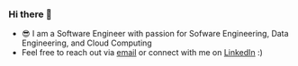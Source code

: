 ### Hi there 👋

- 😎 I am a Software Engineer with passion for Sofware Engineering, Data Engineering, and Cloud Computing
- Feel free to reach out via [email](mailto:alfrendos72@gmail.com) or connect with me on [LinkedIn](https://www.linkedin.com/in/alfrendo-silalahi) :)
